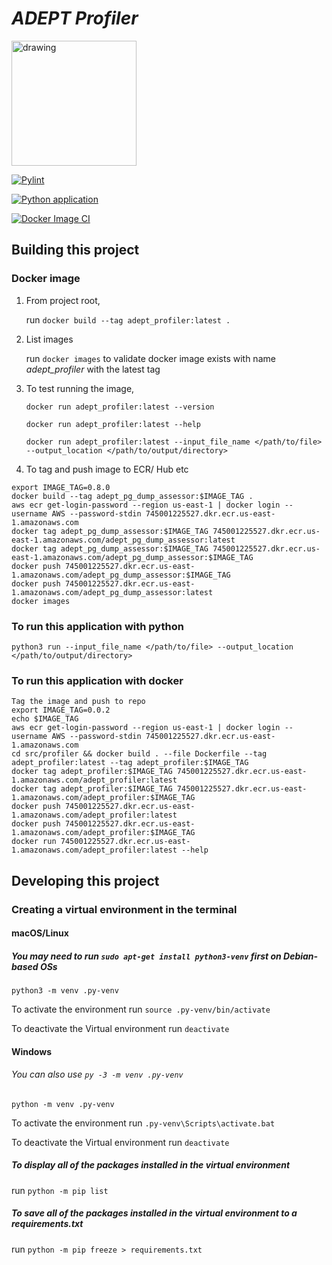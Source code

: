 # <i>ADEPT Profiler</i>

<img src="https://static.wixstatic.com/media/95af51_ae2122aebc944721a96afd10f3ccfe0c~mv2.png/v1/fill/w_329,h_45,al_c,q_85,usm_0.66_1.00_0.01,enc_auto/95af51_ae2122aebc944721a96afd10f3ccfe0c~mv2.png" alt="drawing" width="200"/><a name="top-">

<p align="center">

[![Pylint](https://github.com/eon-collective/data_mart_dumper/actions/workflows/pylint.yml/badge.svg?branch=main)](https://github.com/eon-collective/data_mart_dumper/actions/workflows/pylint.yml)

</p>

<p align="center">

[![Python application](https://github.com/eon-collective/data_mart_dumper/actions/workflows/python-app.yml/badge.svg?branch=main)](https://github.com/eon-collective/data_mart_dumper/actions/workflows/python-app.yml)

</p>

<p align="center">

[![Docker Image CI](https://github.com/eon-collective/data_mart_dumper/actions/workflows/docker-image.yml/badge.svg?branch=main)](https://github.com/eon-collective/data_mart_dumper/actions/workflows/docker-image.yml)

</p>

## Building this project
### Docker image
1. From project root,
   
   run `docker build --tag adept_profiler:latest .`

2. List images

    run `docker images` to validate docker image exists with name <i>adept_profiler</i> with the latest tag

3. To test running the image, 

    `docker run adept_profiler:latest --version`

    `docker run adept_profiler:latest --help`

    `docker run adept_profiler:latest --input_file_name </path/to/file> --output_location </path/to/output/directory>`


4. To tag and push image to ECR/ Hub etc

```
export IMAGE_TAG=0.8.0
docker build --tag adept_pg_dump_assessor:$IMAGE_TAG .
aws ecr get-login-password --region us-east-1 | docker login --username AWS --password-stdin 745001225527.dkr.ecr.us-east-1.amazonaws.com
docker tag adept_pg_dump_assessor:$IMAGE_TAG 745001225527.dkr.ecr.us-east-1.amazonaws.com/adept_pg_dump_assessor:latest
docker tag adept_pg_dump_assessor:$IMAGE_TAG 745001225527.dkr.ecr.us-east-1.amazonaws.com/adept_pg_dump_assessor:$IMAGE_TAG
docker push 745001225527.dkr.ecr.us-east-1.amazonaws.com/adept_pg_dump_assessor:$IMAGE_TAG
docker push 745001225527.dkr.ecr.us-east-1.amazonaws.com/adept_pg_dump_assessor:latest
docker images
```
### To run this application with python

```
python3 run --input_file_name </path/to/file> --output_location </path/to/output/directory>
```

### To run this application with docker

```
Tag the image and push to repo
export IMAGE_TAG=0.0.2
echo $IMAGE_TAG
aws ecr get-login-password --region us-east-1 | docker login --username AWS --password-stdin 745001225527.dkr.ecr.us-east-1.amazonaws.com
cd src/profiler && docker build . --file Dockerfile --tag adept_profiler:latest --tag adept_profiler:$IMAGE_TAG
docker tag adept_profiler:$IMAGE_TAG 745001225527.dkr.ecr.us-east-1.amazonaws.com/adept_profiler:latest
docker tag adept_profiler:$IMAGE_TAG 745001225527.dkr.ecr.us-east-1.amazonaws.com/adept_profiler:$IMAGE_TAG
docker push 745001225527.dkr.ecr.us-east-1.amazonaws.com/adept_profiler:latest
docker push 745001225527.dkr.ecr.us-east-1.amazonaws.com/adept_profiler:$IMAGE_TAG
docker run 745001225527.dkr.ecr.us-east-1.amazonaws.com/adept_profiler:latest --help
```

## Developing this project
### Creating a virtual environment in the terminal 
#### macOS/Linux
##### You may need to run `sudo apt-get install python3-venv` first on Debian-based OSs
`python3 -m venv .py-venv`

To activate the environment run
`source .py-venv/bin/activate`

To deactivate the Virtual environment
run `deactivate`

#### Windows
###### You can also use `py -3 -m venv .py-venv`
`python -m venv .py-venv`

To activate the environment run
`.py-venv\Scripts\activate.bat`

To deactivate the Virtual environment
run `deactivate`


##### To display all of the packages installed in the virtual environment
run `python -m pip list`

##### To save all of the packages installed in the virtual environment to a <i>requirements.txt</i>
run `python -m pip freeze > requirements.txt`
